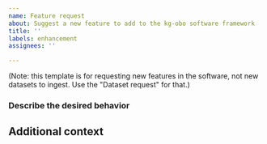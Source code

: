 ```yaml
---
name: Feature request
about: Suggest a new feature to add to the kg-obo software framework
title: ''
labels: enhancement
assignees: ''

---
```

(Note: this template is for requesting new features in the software, not new datasets to ingest. Use the "Dataset request" for that.)

### Describe the desired behavior

## Additional context
